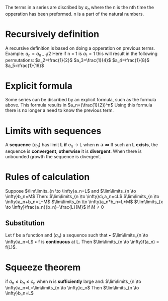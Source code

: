 The terms in a series are discribed by $a_n$ where the n is the nth time the opperation has been preformed. n is a part of the natural numbers. 

# Recursively definition
A recursive definition is based on doing a opperation on previous terms. Example: 
$a_{n}=a_{n-1}/2$
Here if n = 1 is $a_1=1$
this will result in the following permutations: 
$a_2=\frac{1}{2}$
$a_3=\frac{1}{4}$
$a_4=\frac{1}{8}$
$a_5=\frac{1}{16}$

# Explicit formula
Some series can be discribed by an explicit formula, such as the formula above. 
This formula results in $a_n=(\frac{1}{2})^n$ 
Using this formula there is no longer a need to know the previous term. 

# Limits with sequences
A **sequence** {$a_n$} has limit **L** **if** $a_n$ -> L when **n -> ∞**
If such an **L** **exists**, the sequence is **convergent**, **otherwise** it is **divergent**. 
When there is unbounded growth the sequence is divergent. 

# Rules of calculation
Suppose $\lim\limits_{n \to \infty}a_n=L$ and $\lim\limits_{n \to \infty}b_n=M$ 
Then: 
	$\lim\limits_{n \to \infty}c\,a_n=cL$
	$\lim\limits_{n \to \infty}a_n+b_n=L+M$
	$\lim\limits_{n \to \infty}a_n*b_n=L*M$
	$\lim\limits_{x \to \infty}\frac{a_n}{b_n}=\frac{L}{M}$ if $M≠0$ 
## Substitution
Let f be a function and ($a_n$) a sequence such that
• $\lim\limits_{n \to \infty}a_n=L$
• f is **continuous** at L.
Then $\lim\limits_{n \to \infty}f(a_n) = f(L)$.

# Squeeze theorem
if $a_n≤b_n≤c_n$ when **n** is **sufficiently** large and:
$\lim\limits_{n \to \infty}a_n=L=\lim\limits_{n \to \infty}c_n$
Then $\lim\limits_{n \to \infty}b_n=L$
